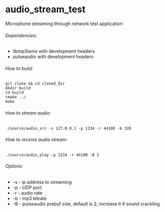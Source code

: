 # audio_stream_test
Microphone streaming through network test application

###### Dependencies:
 * libmp3lame with development headers
 * pulseaudio with development headers

###### How to build:
```
git clone && cd cloned_dir
mkdir build
cd build
cmake ../
make
```

###### How to stream audio:
```
./source/audio_src -s 127.0.0.1 -p 1234 -r 44100 -b 320
```

###### How to receive audio stream:
```
./source/audio_play -p 1234 -r 44100 -B 2
```

###### Options:
 - -s - ip address to streaming
 - -p - UDP port
 - -r - audio rate
 - -b - mp3 bitrate
 - -B - pulseaudio prebuf size, default is 2; increase it if sound crackling
